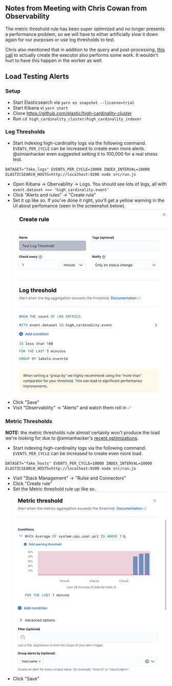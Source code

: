 ## Notes from Meeting with Chris Cowan from Observability
The metric threshold rule has been super optimized and no longer presents a performance problem, so we will have to either artificially slow it down again for our purposes or use log thresholds to test.

Chris also mentioned that in addition to the query and post-processing, [this call](https://github.com/elastic/kibana/blob/ba6be14baa6db9f9716c8746b2c355aa7031d104/x-pack/plugins/infra/server/lib/alerting/metric_threshold/metric_threshold_executor.ts#L58) to actually create the executor also performs some work. It wouldn't hurt to have this happen in the worker as well.

## Load Testing Alerts
### Setup
- Start Elasticsearch via `yarn es snapshot --license=trial`
- Start Kibana vi `yarn start`
- Clone https://github.com/elastic/high-cardinality-cluster
- Run `cd high_cardinality_cluster/high_cardinality_indexer`

### Log Thresholds
- Start indexing high-cardinality logs via the following command. `EVENTS_PER_CYCLE` can be increased to create even more alerts. @simianhacker even suggested setting it to 100,000 for a real stress test.
```
DATASET="fake_logs" EVENTS_PER_CYCLE=10000 INDEX_INTERVAL=10000 ELASTICSEARCH_HOSTS=http://localhost:9200 node src/run.js
``` 
- Open Kibana -> Obervability -> Logs. You should see lots of logs, all with `event.dataset === 'high_cardinality.event'`
- Click "Alerts and rules" -> "Create rule"
- Set it up like so. If you've done it right, you'll get a yellow warning in the UI about perfomance (seen in the screenshot below).
![Setting up log threshold rule](./log-threshold-rule-setup.png)
- Click "Save"
- Visit "Observability" -> "Alerts" and watch them roll in ✅


### Metric Thresholds
**NOTE:** the metric thresholds rule almost certainly won't produce the load we're looking for due to @simianhacker's [recent optimizations](https://github.com/elastic/kibana/pull/121904).
- Start indexing high-cardinality logs via the following command. `EVENTS_PER_CYCLE` can be increased to create even more load.
```
DATASET="fake_hosts" EVENTS_PER_CYCLE=10000 INDEX_INTERVAL=10000 ELASTICSEARCH_HOSTS=http://localhost:9200 node src/run.js
``` 
- Visit "Stack Management" -> "Rulse and Connectors"
- Click "Create rule"
- Set the Metric threshold rule up like so.
![Setting up metric threshold rule](./metric-threshold-rule-setup.png)
- Click "Save"